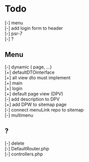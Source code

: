# Todo

[-] menu  
[-] add login form to header  
[-] psr-7  
[-] ?  

## Menu

[-] dynamic ( page, ...)  
  [+] defaultDTOinterface  
    [+] all view dto must implement  
      [+] main  
      [+] login  
  [+] default page view (DPV)  
  [-] add description to DPV  
  [+] add DPW to sitemap page  
  [-] connect menuLink repo to sitemap  
[-] multimenu  

## ?

[-] delete  
  [-] DefaultRouter.php  
  [-] controllers.php  
